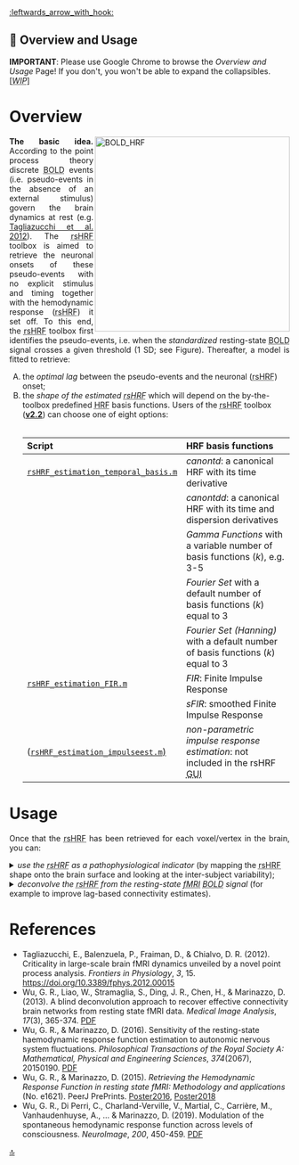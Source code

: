 <a name="top">
<a href="https://github.com/compneuro-da/rsHRF/blob/update/README.md#table-of-contents">:leftwards_arrow_with_hook:</a> <br>

📖  Overview and Usage
----
__IMPORTANT__: Please use Google Chrome to browse the _Overview and Usage_ Page! If you don't, you won't be able to expand the collapsibles. [<abbr title="Work In Progress"><i>WIP</i></abbr>]

# Overview 
<a href="https://github.com/compneuro-da/rsHRF/blob/update/dissemination/paper_2013_MIA.pdf"><img align="right" src="https://github.com/guorongwu/rsHRF/raw/master/docs/example_hrf.png" alt="BOLD_HRF" width="350"/></a> <!-- find other image to illustrate pseudo-point process + code to produce it -->
<p align="justify"><b>The basic idea.</b> According to the point process theory discrete <abbr title="Blood Oxygenation Level Dependent">BOLD</abbr> events (i.e. pseudo-events in the absence of an external stimulus) govern the brain dynamics at rest (e.g. <a href="#ref5">Tagliazucchi et al. 2012</a>). The <abbr title="resting-state hemodynamic response function">rsHRF</abbr> toolbox is aimed to retrieve the neuronal  onsets of these pseudo-events with no explicit stimulus and timing together with the hemodynamic response (<abbr title="resting-state hemodynamic response function">rsHRF</abbr>) it set off. To this end, the <abbr title="resting-state hemodynamic response function">rsHRF</abbr> toolbox first identifies the pseudo-events, i.e. when the <i>standardized</i> resting-state <abbr title="Blood Oxygenation Level Dependent">BOLD</abbr> signal crosses a given threshold (1 SD; see Figure). Thereafter, a model is fitted to retrieve: <ol type="A">
<li>the <i>optimal lag</i> between the pseudo-events and the neuronal (<abbr title="resting-state hemodynamic response function">rsHRF</abbr>) onset; </li>
<li>the <i>shape of the estimated <abbr title="resting-state hemodynamic response function">rsHRF</abbr></i> which will depend on the by-the-toolbox predefined <abbr title="hemodynamic response function">HRF</abbr> basis functions. Users of the <abbr title="resting-state hemodynamic response function">rsHRF</abbr> toolbox (<a href=""><b>v2.2</b></a>) can choose one of eight options:<br><br>

| Script         | HRF basis functions         | 
| :------------- |:-------------| 
| <a href="https://github.com/compneuro-da/rsHRF/blob/update/code/rsHRF_estimation_temporal_basis.m"><code>rsHRF_estimation_temporal_basis.m</code> | <i>canontd</i>: a canonical HRF with its time derivative |
| | <i>canontdd</i>: a canonical HRF with its time and dispersion derivatives |
| | <i>Gamma Functions</i> with a variable number of basis functions (<i>k</i>), e.g. 3-5 |
| | <i>Fourier Set</i> with a default number of basis functions (<i>k</i>) equal to 3 |
| | <i>Fourier Set (Hanning)</i> with a default number of basis functions (<i>k</i>) equal to 3 |
| <a href="https://github.com/compneuro-da/rsHRF/blob/update/code/rsHRF_estimation_FIR.m"><code>rsHRF_estimation_FIR.m</code> | <i>FIR</i>: Finite Impulse Response |
| | <i>sFIR</i>: smoothed Finite Impulse Response |
| (<a href="https://github.com/compneuro-da/rsHRF/blob/update/code/rsHRF_estimation_impulseest.m"><code>rsHRF_estimation_impulseest.m</code>) | <i>non-parametric impulse response estimation</i>: not included in the rsHRF <abbr title="graphical user interface">GUI</abbr> |
</li></ol></p>

# Usage 
<p align="justify">Once that the <abbr title="resting-state hemodynamic response function">rsHRF</abbr> has been retrieved for each voxel/vertex in the brain, you can:
 
<details><summary><i>use the <abbr title="resting-state hemodynamic response function">rsHRF</abbr> as a pathophysiological indicator</i> (by mapping the <abbr title="resting-state hemodynamic response function">rsHRF</abbr> shape onto the brain surface and looking at the inter-subject variability);<!--[[4](https://github.com/compneuro-da/rsHRF_data/raw/master/docs/2019_NI.pdf)]--></summary>

<a href="https://figshare.com/articles/voxelwise_resting_state_HRF_shape_WM_and_GM_/7139702"><img align="right" src="https://github.com/guorongwu/rsHRF/raw/master/docs/FIR_Height_full_layout.png" alt="HRF_map" width="350"/></a>
<p align="justify">The shape of the <abbr title="resting-state hemodynamic response function">rsHRF</abbr> can be characterized by <b>three parameters</b>, namely response height (<abbr title="response height"><i>RH</i></abbr>), time to peak (<abbr title="time to peak"><i>TTP</i></abbr>), and Full Width at Half Maximum (<abbr title="Full Width at Half Maximum"><i>FWHM</i></abbr>). Each of these parameters can be mapped onto the brain surface (see Figure for an example: full brain map of the response height estimated using the Finite Impulse Response basis functions). Note that the full brain map covers the full brain surface, including white matter and <abbr title="cerebrospinal fluid">CSF</abbr>. For more information, head over to the <a href="https://github.com/compneuro-da/rsHRF/blob/update/documentation/manual/04_Workflow.md">WORKFLOW PAGE</a>!</p> <!-- With the <a href="https://afni.nimh.nih.gov/pub/dist/doc/program_help/3dMVM.html">3dMVM function</a> embedded in AFNI, a multivariate analysis can be run in which these three parameters are modeled as multiple, simultaneous response variables (Chen, Adleman, Saad, Leibenluft, & Cox, 2014). -->
 
<!-- , including white matter,-->

</details>

<details><summary><i>deconvolve the <abbr title="resting-state hemodynamic response function">rsHRF</abbr> from the resting-state <abbr title="functional Magnetic Resonance Imaging">fMRI</abbr> <abbr title="Blood Oxygenation Level Dependent">BOLD</abbr> signal</i> (for example to improve lag-based connectivity estimates).</summary><br>
 
<!-- <p align="justify">The shape of the <abbr title="resting-state hemodynamic response function">rsHRF</abbr>, and thus the time to peak (<abbr title="time to peak"><i>TTP</i></abbr>), differs for each voxel/vertex in the brain. As a result, two different voxels/vertices with pseudo-events at the same time might have disparate neuronal <abbr title="resting-state hemodynamic response function">rsHRF</abbr> onsets (for a schematic example, see Figure). Using non-deconvolved resting-state <abbr title="functional Magnetic Resonance Imaging">fMRI</abbr> <abbr title="Blood Oxygenation Level Dependent">BOLD</abbr> signal might therefore interpose confounders on temporal precedence, which can deteriorate lag-based connectivity estimates (e.g. functional connectivity). --> <!--As functional connectivity analysis is built on associating BOLD events on two different spatial locations but at the same time; eliminating these confounders is of essence [REF]. --> <!-- insert non-deconvolved signal in connectivity analysis toolbox -->
 
</details>

<!--
<b>rsHRF deconvolution.</b> Improve lag-based connectivity estimates.
<b>rsHRF retrieval.</b> The rsHRF shape as a pathophysiological indicator. -->
<!-- <details><summary><b></b></summary>
</details> -->
<!--rsHRF different for each voxel in the brain [REF].-->

<!--
<p align="justify"><b>use shape as a biomarker</b>to retrieve the shape of the HRF concretized by three HRF parameters (see Figure 4); thee then use them in multivariate model; or look at some of them sepatetely
, or one can map the shape parameters everywhere in the brain (including white matter), and use the shape as a pathophysiological indicator [[4](https://github.com/compneuro-da/rsHRF_data/raw/master/docs/2019_NI.pdf)]. </p>
-->
<!-- collapsible -->
<!--
<p align="justify"><b>eliminate time-lag confounds.</b> Once that the HRF has been retrieved for each voxel/vertex, it can be deconvolved from the time series (for example to improve lag-based connectivity estimates)
  to deconvolve the resting-state signal and ilimante timing confounds (as the HRF shape is different for each voxel in the brain, the time to peak is different as well; therefore even as two voxels would have a pseudo-event at the same time, the timing of the corresponding neuronal events might not coincide (see FIgure 3 as an example). As functional connectivity analysis is built on associating BOLD events on two different spatial locations but at the same time; elliminating such time confounds is of essence [REF].</p>
-->

<!--
  the canonical shape with two derivatives, Gamma functions, Fourier set (Hanning), or a (smooth) Finite Impulse Response. -->
  
  <!--
  [[4](https://github.com/compneuro-da/rsHRF_data/raw/master/docs/2019_NI.pdf)] -->

# References

<!-- Chen, G., Adleman, N. E., Saad, Z. S., Leibenluft, E., & Cox, R. W. (2014). Applications of multivariate modeling to neuroimaging group analysis: A comprehensive alternative to univariate general linear model. NeuroImage, 99, 571-588. https://doi.org/10.1016/j.neuroimage.2014.06.027  -->

* <a name="ref5">Tagliazucchi, E., Balenzuela, P., Fraiman, D., & Chialvo, D. R. (2012). Criticality in large-scale brain fMRI dynamics unveiled by a novel point process analysis. <i>Frontiers in Physiology</i>, <i>3</i>, 15. <https://doi.org/10.3389/fphys.2012.00015> 
* <a name="ref1">Wu, G. R., Liao, W., Stramaglia, S., Ding, J. R., Chen, H., & Marinazzo, D. (2013). A blind deconvolution approach to recover effective connectivity brain networks from resting state fMRI data. <i>Medical Image Analysis</i>, <i>17</i>(3), 365-374. [PDF](https://github.com/compneuro-da/rsHRF_data/raw/master/docs/2013_MIA.pdf) 
* <a name="ref2">Wu, G. R., & Marinazzo, D. (2016). Sensitivity of the resting-state haemodynamic response function estimation to autonomic nervous system fluctuations. <i>Philosophical Transactions of the Royal Society A: Mathematical, Physical and Engineering Sciences</i>, <i>374</i>(2067), 20150190. [PDF](https://github.com/compneuro-da/rsHRF_data/raw/master/docs/2016_PTA.pdf)
* <a name="ref3">Wu, G. R., & Marinazzo, D. (2015). <i>Retrieving the Hemodynamic Response Function in resting state fMRI: Methodology and applications</i> (No. e1621). PeerJ PrePrints. [Poster2016](https://github.com/compneuro-da/rsHRF_data/raw/master/docs/poster_OHBM2016_HRF.pdf), [Poster2018](https://github.com/compneuro-da/rsHRF_data/raw/master/docs/rs_HRF_OHBM2018_Daniele.pdf)
* <a name="ref4">Wu, G. R., Di Perri, C., Charland-Verville, V., Martial, C., Carrière, M., Vanhaudenhuyse, A., ... & Marinazzo, D. (2019). Modulation of the spontaneous hemodynamic response function across levels of consciousness. <i>NeuroImage</i>, <i>200</i>, 450-459. [PDF](https://github.com/compneuro-da/rsHRF_data/raw/master/docs/2019_NI.pdf) 

<a href="#top">🔝</a>
